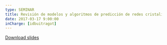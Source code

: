 ```yaml
---
type: SEMINAR
title: Revisión de modelos y algoritmos de predicción de redes cristalinas
date: 2017-03-17 9:00:00
inCharge: [idbuitragot]
---
```


[Download slides](seminar2.pdf)